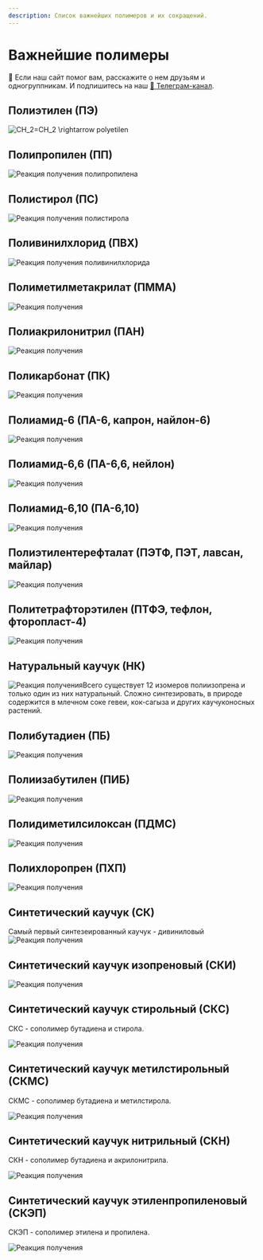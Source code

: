 ```yaml
---
description: Список важнейших полимеров и их сокращений.
--- 
```


# Важнейшие полимеры


<div class="pagination-nav__link">🙏 Если наш сайт помог вам, расскажите о нем друзьям и одногруппникам. И подпишитесь на наш <a href="https://t.me/+JfpTv9CJlwQ0MThi">🔗 Телеграм-канал</a>.</div>

## Полиэтилен (ПЭ)

![CH_2=CH_2 \rightarrow polyetilen](images/vazhnejshie-polimery/polietilen.png)

## Полипропилен (ПП)

![Реакция получения полипропилена](images/vazhnejshie-polimery/polipropilen.png)

## Полистирол (ПС)

![Реакция получения полистирола](images/vazhnejshie-polimery/2_clip_image001_0001.png)

## Поливинилхлорид (ПВХ)

![Реакция получения поливинилхлорида](images/vazhnejshie-polimery/2_clip_image001_0002.png)

## Полиметилметакрилат (ПММА)

![Реакция получения ](images/vazhnejshie-polimery/2_clip_image001_0003.png)

## Полиакрилонитрил (ПАН)

![Реакция получения ](images/vazhnejshie-polimery/2_clip_image001_0004.png)

## Поликарбонат (ПК)

![Реакция получения ](images/vazhnejshie-polimery/1st_clip_image001_0006.png)

## Полиамид-6 (ПА-6, капрон, найлон-6)

![Реакция получения ](images/vazhnejshie-polimery/2_clip_image001_0005.png)

## Полиамид-6,6 (ПА-6,6, нейлон)

![Реакция получения ](images/vazhnejshie-polimery/2_clip_image001_0006.png)

## Полиамид-6,10 (ПА-6,10)

![Реакция получения ](images/vazhnejshie-polimery/2_clip_image001_0007.png)

## Полиэтилентерефталат (ПЭТФ, ПЭТ, лавсан, майлар)

![Реакция получения ](images/vazhnejshie-polimery/1st_clip_image001_0004.png)

## Политетрафторэтилен (ПТФЭ, тефлон, фторопласт-4)

![Реакция получения ](images/vazhnejshie-polimery/2_clip_image001_0008.png)

## Натуральный каучук (НК)

![Реакция получения ](images/vazhnejshie-polimery/2_clip_image001_0009.png)Всего существует 12 изомеров полиизопрена и только один из них натуральный. Сложно синтезировать, в природе содержится в млечном соке гевеи, кок-сагыза и других каучуконосных растений.

## Полибутадиен (ПБ)

![Реакция получения ](images/vazhnejshie-polimery/2_clip_image001_0010.png)

## Полиизабутилен (ПИБ)

![Реакция получения ](images/vazhnejshie-polimery/2_clip_image001_0011.png)

## Полидиметилсилоксан (ПДМС)

![Реакция получения ](images/vazhnejshie-polimery/1st_clip_image001_0008.png)

## Полихлоропрен (ПХП)

![Реакция получения ](images/vazhnejshie-polimery/1st_clip_image001_0002.png)

## Синтетический каучук (СК)

Самый первый синтезеированный каучук - дивиниловый ![Реакция получения ](images/vazhnejshie-polimery/2_clip_image001_0012.png)

## Синтетический каучук изопреновый (СКИ)

![Реакция получения ](images/vazhnejshie-polimery/2_clip_image001_0013.png)

## Синтетический каучук стирольный (СКC)

СКC - сополимер бутадиена и стирола.

![Реакция получения ](images/vazhnejshie-polimery/2_clip_image001_0014.png)

## Синтетический каучук метилстирольный (СКМС)

СКМС - сополимер бутадиена и метилстирола.

![Реакция получения ](images/vazhnejshie-polimery/2_clip_image001_0015.png)

## Синтетический каучук нитрильный (СКН)

СКН - сополимер бутадиена и акрилонитрила.

![Реакция получения ](images/vazhnejshie-polimery/2_clip_image001_0016.png)

## Синтетический каучук этиленпропиленовый (СКЭП)

СКЭП - сополимер этилена и пропилена.

![Реакция получения ](images/vazhnejshie-polimery/2_clip_image001_0017.png)

 

